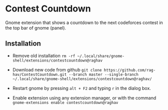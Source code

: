 # Contest Countdown

Gnome extension that shows a countdown to the next codeforces contest in the top bar of gnome (panel). 

## Installation

* Remove old installation
    ```rm -rf ~/.local/share/gnome-shell/extensions/contestcountdown@raghav```
    
* Download new code from github
    ```git clone https://github.com/rag-hav/ContestCountdown.git --branch master --single-branch ~/.local/share/gnome-shell/extensions/contestcountdown@raghav/```

* Restart gnome by pressing `alt + F2` and typing `r` in the dialog box.

    
* Enable extension using any extension manager, or with the command
    ```gnome-extensions enable contestcountdown@raghav  ```
